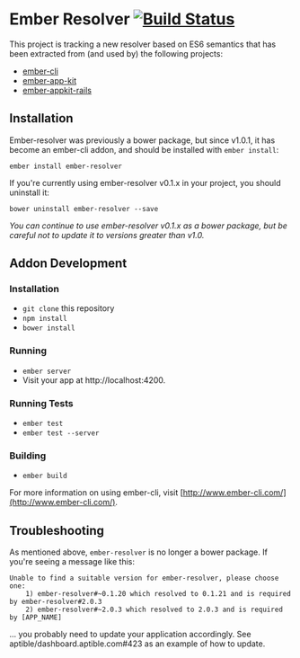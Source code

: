 # Ember Resolver [![Build Status](https://travis-ci.org/ember-cli/ember-resolver.svg?branch=master)](https://travis-ci.org/ember-cli/ember-resolver)


This project is tracking a new resolver based on ES6 semantics that has been extracted from (and used by) the following projects:

* [ember-cli](https://github.com/ember-cli/ember-cli)
* [ember-app-kit](https://github.com/stefanpenner/ember-app-kit)
* [ember-appkit-rails](https://github.com/dockyard/ember-appkit-rails)

## Installation

Ember-resolver was previously a bower package, but since v1.0.1, it has become an ember-cli addon, and should be installed with `ember install`:
```
ember install ember-resolver
```

If you're currently using ember-resolver v0.1.x in your project, you should uninstall it:
```
bower uninstall ember-resolver --save
```

_You can continue to use ember-resolver v0.1.x as a bower package, but be careful not to update it to versions greater than v1.0._

## Addon Development

### Installation

* `git clone` this repository
* `npm install`
* `bower install`

### Running

* `ember server`
* Visit your app at http://localhost:4200.

### Running Tests

* `ember test`
* `ember test --server`

### Building

* `ember build`

For more information on using ember-cli, visit [http://www.ember-cli.com/](http://www.ember-cli.com/).

## Troubleshooting

As mentioned above, `ember-resolver` is no longer a bower package.  If you're seeing a message like this:

```
Unable to find a suitable version for ember-resolver, please choose one:
    1) ember-resolver#~0.1.20 which resolved to 0.1.21 and is required by ember-resolver#2.0.3
    2) ember-resolver#~2.0.3 which resolved to 2.0.3 and is required by [APP_NAME]
```

... you probably need to update your application accordingly.  See aptible/dashboard.aptible.com#423 as an example of how to update.
